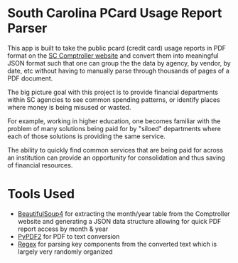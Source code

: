 # South Carolina PCard Usage Report Parser

This app is built to take the public pcard (credit card) usage reports in PDF format on the [SC Comptroller website](https://cg.sc.gov/fiscal-transparency/monthly-charge-card-usage) and convert them into meaningful JSON format such that one can group the the data by agency, by vendor, by date, etc without having to manually parse through thousands of pages of a PDF document.

The big picture goal with this project is to provide financial departments within SC agencies to see common spending patterns, or identify places where money is being misused or wasted.

For example, working in higher education, one becomes familiar with the problem of many solutions being paid for by "siloed" departments where each of those solutions is providing the same service.

The ability to quickly find common services that are being paid for across an institution can provide an opportunity for consolidation and thus saving of financial resources.

# Tools Used

- [BeautifulSoup4](https://www.crummy.com/software/BeautifulSoup/bs4/doc/) for extracting the month/year table from the Comptroller website and generating a JSON data structure allowing for quick PDF report access by month & year
- [PyPDF2](https://pythonhosted.org/PyPDF2/) for PDF to text conversion
- [Regex](https://docs.python.org/3/howto/regex.html#) for parsing key components from the converted text which is largely very randomly organized
